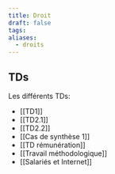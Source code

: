 ```yaml
---
title: Droit
draft: false
tags: 
aliases:
  - droits
---
```

## TDs

Les différents TDs:
- [[TD1]]
- [[TD2.1]]
- [[TD2.2]]
- [[Cas de synthèse 1]]
- [[TD rémunération]]
- [[Travail méthodologique]]
- [[Salariés et Internet]]
